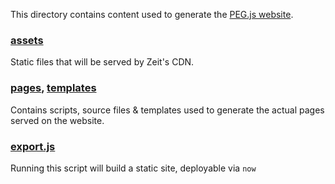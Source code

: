 This directory contains content used to generate the [PEG.js website](https://pegjs.org/).

### [assets](./assets)

Static files that will be served by Zeit's CDN.

### [pages](./pages), [templates](./templates)

Contains scripts, source files & templates used to generate the actual pages served on the website.

### [export.js](./export.js)

Running this script will build a static site, deployable via `now` 
